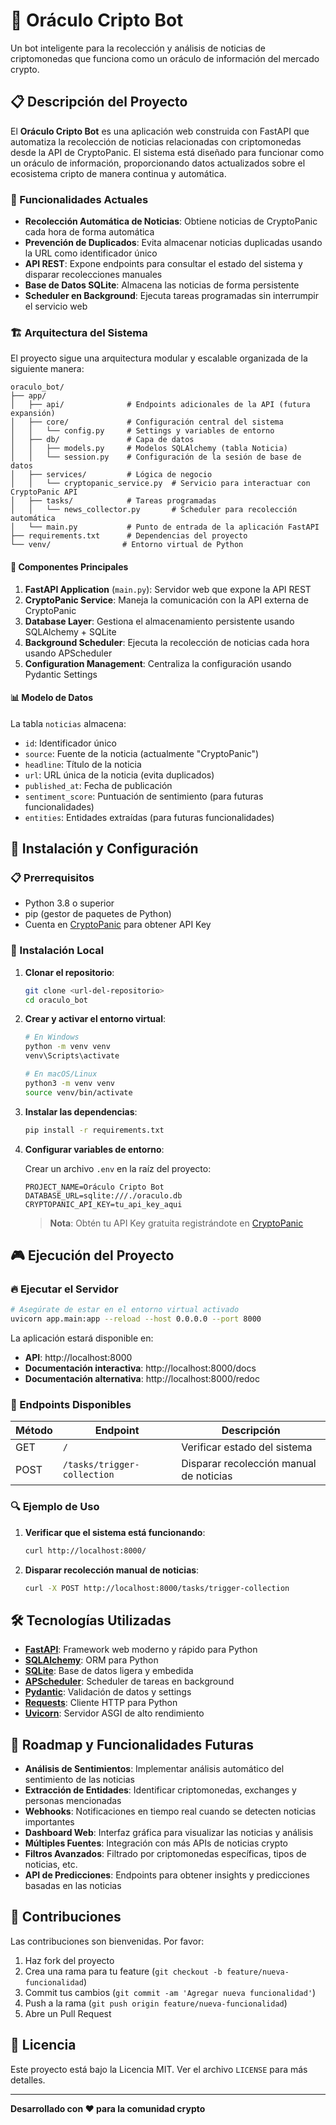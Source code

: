 # 🔮 Oráculo Cripto Bot

Un bot inteligente para la recolección y análisis de noticias de criptomonedas que funciona como un oráculo de información del mercado crypto.

## 📋 Descripción del Proyecto

El **Oráculo Cripto Bot** es una aplicación web construida con FastAPI que automatiza la recolección de noticias relacionadas con criptomonedas desde la API de CryptoPanic. El sistema está diseñado para funcionar como un oráculo de información, proporcionando datos actualizados sobre el ecosistema cripto de manera continua y automática.

### 🎯 Funcionalidades Actuales

- **Recolección Automática de Noticias**: Obtiene noticias de CryptoPanic cada hora de forma automática
- **Prevención de Duplicados**: Evita almacenar noticias duplicadas usando la URL como identificador único
- **API REST**: Expone endpoints para consultar el estado del sistema y disparar recolecciones manuales
- **Base de Datos SQLite**: Almacena las noticias de forma persistente
- **Scheduler en Background**: Ejecuta tareas programadas sin interrumpir el servicio web

### 🏗️ Arquitectura del Sistema

El proyecto sigue una arquitectura modular y escalable organizada de la siguiente manera:

```
oraculo_bot/
├── app/
│   ├── api/              # Endpoints adicionales de la API (futura expansión)
│   ├── core/             # Configuración central del sistema
│   │   └── config.py     # Settings y variables de entorno
│   ├── db/               # Capa de datos
│   │   ├── models.py     # Modelos SQLAlchemy (tabla Noticia)
│   │   └── session.py    # Configuración de la sesión de base de datos
│   ├── services/         # Lógica de negocio
│   │   └── cryptopanic_service.py  # Servicio para interactuar con CryptoPanic API
│   ├── tasks/            # Tareas programadas
│   │   └── news_collector.py       # Scheduler para recolección automática
│   └── main.py           # Punto de entrada de la aplicación FastAPI
├── requirements.txt      # Dependencias del proyecto
└── venv/                # Entorno virtual de Python
```

#### 🔧 Componentes Principales

1. **FastAPI Application** (`main.py`): Servidor web que expone la API REST
2. **CryptoPanic Service**: Maneja la comunicación con la API externa de CryptoPanic
3. **Database Layer**: Gestiona el almacenamiento persistente usando SQLAlchemy + SQLite
4. **Background Scheduler**: Ejecuta la recolección de noticias cada hora usando APScheduler
5. **Configuration Management**: Centraliza la configuración usando Pydantic Settings

#### 📊 Modelo de Datos

La tabla `noticias` almacena:
- `id`: Identificador único
- `source`: Fuente de la noticia (actualmente "CryptoPanic")
- `headline`: Título de la noticia
- `url`: URL única de la noticia (evita duplicados)
- `published_at`: Fecha de publicación
- `sentiment_score`: Puntuación de sentimiento (para futuras funcionalidades)
- `entities`: Entidades extraídas (para futuras funcionalidades)

## 🚀 Instalación y Configuración

### 📋 Prerrequisitos

- Python 3.8 o superior
- pip (gestor de paquetes de Python)
- Cuenta en [CryptoPanic](https://cryptopanic.com/) para obtener API Key

### 🔧 Instalación Local

1. **Clonar el repositorio**:
   ```bash
   git clone <url-del-repositorio>
   cd oraculo_bot
   ```

2. **Crear y activar el entorno virtual**:
   ```bash
   # En Windows
   python -m venv venv
   venv\Scripts\activate

   # En macOS/Linux
   python3 -m venv venv
   source venv/bin/activate
   ```

3. **Instalar las dependencias**:
   ```bash
   pip install -r requirements.txt
   ```

4. **Configurar variables de entorno**:
   
   Crear un archivo `.env` en la raíz del proyecto:
   ```env
   PROJECT_NAME=Oráculo Cripto Bot
   DATABASE_URL=sqlite:///./oraculo.db
   CRYPTOPANIC_API_KEY=tu_api_key_aqui
   ```

   > **Nota**: Obtén tu API Key gratuita registrándote en [CryptoPanic](https://cryptopanic.com/developers/api/)

## 🎮 Ejecución del Proyecto

### 🔥 Ejecutar el Servidor

```bash
# Asegúrate de estar en el entorno virtual activado
uvicorn app.main:app --reload --host 0.0.0.0 --port 8000
```

La aplicación estará disponible en:
- **API**: http://localhost:8000
- **Documentación interactiva**: http://localhost:8000/docs
- **Documentación alternativa**: http://localhost:8000/redoc

### 📡 Endpoints Disponibles

| Método | Endpoint | Descripción |
|--------|----------|-------------|
| GET | `/` | Verificar estado del sistema |
| POST | `/tasks/trigger-collection` | Disparar recolección manual de noticias |

### 🔍 Ejemplo de Uso

1. **Verificar que el sistema está funcionando**:
   ```bash
   curl http://localhost:8000/
   ```

2. **Disparar recolección manual de noticias**:
   ```bash
   curl -X POST http://localhost:8000/tasks/trigger-collection
   ```

## 🛠️ Tecnologías Utilizadas

- **[FastAPI](https://fastapi.tiangolo.com/)**: Framework web moderno y rápido para Python
- **[SQLAlchemy](https://www.sqlalchemy.org/)**: ORM para Python
- **[SQLite](https://www.sqlite.org/)**: Base de datos ligera y embedida
- **[APScheduler](https://apscheduler.readthedocs.io/)**: Scheduler de tareas en background
- **[Pydantic](https://pydantic-docs.helpmanual.io/)**: Validación de datos y settings
- **[Requests](https://requests.readthedocs.io/)**: Cliente HTTP para Python
- **[Uvicorn](https://www.uvicorn.org/)**: Servidor ASGI de alto rendimiento

## 🔮 Roadmap y Funcionalidades Futuras

- **Análisis de Sentimientos**: Implementar análisis automático del sentimiento de las noticias
- **Extracción de Entidades**: Identificar criptomonedas, exchanges y personas mencionadas
- **Webhooks**: Notificaciones en tiempo real cuando se detecten noticias importantes
- **Dashboard Web**: Interfaz gráfica para visualizar las noticias y análisis
- **Múltiples Fuentes**: Integración con más APIs de noticias crypto
- **Filtros Avanzados**: Filtrado por criptomonedas específicas, tipos de noticias, etc.
- **API de Predicciones**: Endpoints para obtener insights y predicciones basadas en las noticias

## 🤝 Contribuciones

Las contribuciones son bienvenidas. Por favor:

1. Haz fork del proyecto
2. Crea una rama para tu feature (`git checkout -b feature/nueva-funcionalidad`)
3. Commit tus cambios (`git commit -am 'Agregar nueva funcionalidad'`)
4. Push a la rama (`git push origin feature/nueva-funcionalidad`)
5. Abre un Pull Request

## 📝 Licencia

Este proyecto está bajo la Licencia MIT. Ver el archivo `LICENSE` para más detalles.

---

**Desarrollado con ❤️ para la comunidad crypto** 